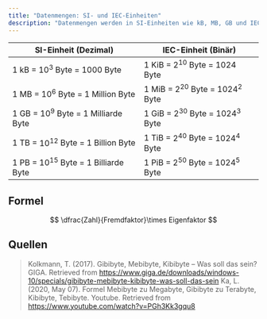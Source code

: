 ```yaml
---
title: "Datenmengen: SI- und IEC-Einheiten"
description: "Datenmengen werden in SI-Einheiten wie kB, MB, GB und IEC-Einheiten wie KiB, MiB, GiB gemessen. SI ist dezimal, IEC binär. Formel zur Umrechnung ist Zahl geteilt durch Fremdfaktor mal Eigenfaktor. Wichtig für Speicherung und Übertragung."
---
```


| SI-Einheit (Dezimal)                     | IEC-Einheit (Binär)                   |
| ---------------------------------------- | ------------------------------------- |
| 1 kB = $10^3$ Byte = 1000 Byte           | 1 KiB = $2^{10}$ Byte = 1024 Byte     |
| 1 MB = $10^6$ Byte = 1 Million Byte      | 1 MiB = $2^{20}$ Byte = $1024^2$ Byte |
| 1 GB = $10^9$ Byte = 1 Milliarde Byte    | 1 GiB = $2^{30}$ Byte = $1024^3$ Byte |
| 1 TB = $10^{12}$ Byte = 1 Billion Byte   | 1 TiB = $2^{40}$ Byte = $1024^4$ Byte |
| 1 PB = $10^{15}$ Byte = 1 Billiarde Byte | 1 PiB = $2^{50}$ Byte = $1024^5$ Byte |

## Formel
$$
\dfrac{Zahl}{Fremdfaktor}\times Eigenfaktor
$$


## Quellen

> Kolkmann, T. (2017). Gibibyte, Mebibyte, Kibibyte – Was soll das sein? GIGA. Retrieved from https://www.giga.de/downloads/windows-10/specials/gibibyte-mebibyte-kibibyte-was-soll-das-sein
> Ka, L. (2020, May 07). Formel Mebibyte zu Megabyte, Gibibyte zu Terabyte, Kibibyte, Tebibyte. Youtube. Retrieved from https://www.youtube.com/watch?v=PGh3Kk3gqu8